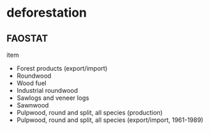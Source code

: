 # deforestation
## FAOSTAT
item

- Forest products (export/import)	
- Roundwood
- Wood fuel
- Industrial roundwood
- Sawlogs and veneer logs
- Sawnwood
- Pulpwood, round and split, all species (production)	
- Pulpwood, round and split, all species (export/import, 1961-1989)	